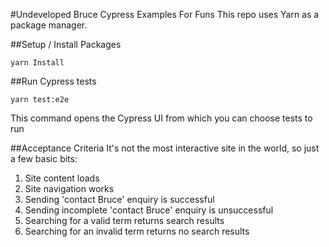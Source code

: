 #Undeveloped Bruce Cypress Examples For Funs
This repo uses Yarn as a package manager.

##Setup / Install Packages
```
yarn Install
```

##Run Cypress tests
```
yarn test:e2e
```
This command opens the Cypress UI from which you can choose tests to run

##Acceptance Criteria
It's not the most interactive site in the world, so just a few basic bits:
1. Site content loads
2. Site navigation works
3. Sending 'contact Bruce' enquiry is successful
4. Sending incomplete 'contact Bruce' enquiry is unsuccessful
5. Searching for a valid term returns search results
6. Searching for an invalid term returns no search results